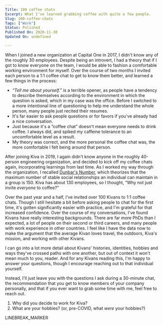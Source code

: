 ```yaml
---
Title: 100 coffee chats
Excerpt: What I've learned grabbing coffee with quite a few people.
Slug: 100-coffee-chats
Tags: ["Work"]
Status: Polished
Published On: 2020-11-30
Updated On: undefined

---
```


When I joined a new organization at Capital One in 2017, I didn't know any of the roughly 30 employees. Despite being an introvert, I had a theory that if I got to know everyone on the team, I would be able to fashion a comfortable working environment for myself. Over the course of two months I invited each person to a 1:1 coffee chat to get to know them better, and learned a few things in the process:

- _“Tell me about yourself.”_ is a terrible opener, as people have a tendency to describe themselves according to the environment in which the question is asked, which in my case was the office. Before I switched to a more intentional line of questioning to help me understand the whole person, many people just recited their resumes.
- It's far easier to ask people questions or for favors if you've already had a nice conversation.
- Just because it's a “coffee chat” doesn't mean everyone needs to drink coffee. I always did, and spiked my caffeine tolerance to an uncomfortable level as a result.
- My theory was correct, and the more personal the coffee chat was, the more comfortable I felt being around that person.

After joining Kiva in 2019, I again didn't know anyone in the roughly 40-person engineering organization, and decided to kick off my coffee chats again, incorporating learnings from last time. As I worked my way through the organization, I recalled [Dunbar's Number](https://en.wikipedia.org/wiki/Dunbar%27s_number), which theorizes that the maximum number of stable social relationships an individual can maintain in a group is 150. Kiva has about 130 employees, so I thought, “Why not just invite _everyone_ to coffee?”


Over the past year and a half, I've invited over 100 Kivans to 1:1 coffee chats. Though I still hesitate a bit before asking people to chat for the first time, it's gotten significantly easier with practice, and I'm grateful for that increased confidence. Over the course of my conversations, I've found Kivans have really interesting backgrounds. There are far more PhDs than I expected, a lot of people on their second or third careers, and many people with work experience in other countries. I feel like I have the data now to make the argument that the average Kivan loves travel, the outdoors, Kiva's mission, and working with other Kivans.


I can go into a lot more detail about Kivans' histories, identities, hobbies and ways they've crossed paths with one another, but out of context it won't mean much to you, reader. And for any Kivans reading this, I'm happy to answer your questions, though I encourage reaching out to that individual yourself.


Instead, I'll just leave you with the questions I ask during a 30-minute chat, the recommendation that you get to know members of your company personally, and that if you ever want to grab some time with me, feel free to reach out.

1. Why did you decide to work for Kiva?
2. What are your hobbies? (or, pre-COVID, what _were_ your hobbies?)

LINEBREAK_MARKER

